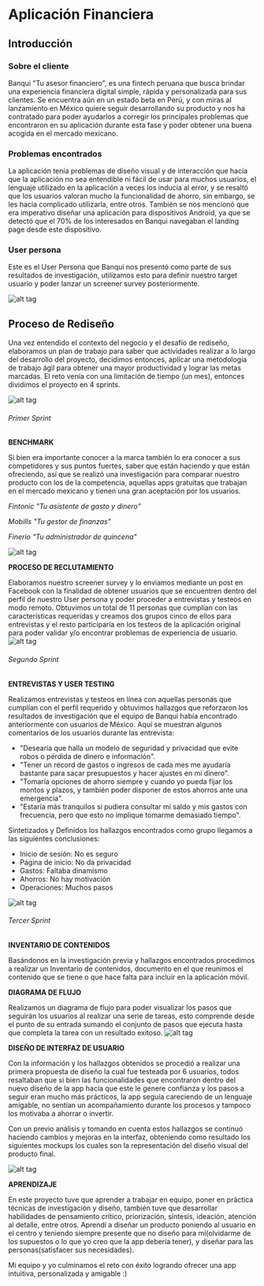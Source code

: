 # Aplicación  Financiera
## Introducción
### Sobre el cliente
Banqui "Tu asesor financiero", es una fintech peruana que busca brindar una experiencia financiera digital simple, rápida y personalizada para sus clientes. Se encuentra aún en un estado beta en Perú, y con miras al lanzamiento en México quiere seguir desarrollando su producto y nos ha contratado para poder ayudarlos a corregir los principales problemas que encontraron en su aplicación durante esta fase y poder obtener una buena acogida en el mercado mexicano.
### Problemas encontrados
La aplicación tenía problemas de diseño visual y de interacción que hacía que la aplicación no sea entendible ni fácil de usar para muchos usuarios, el lenguaje utilizado en la aplicación a veces los inducía al error, y se resaltó que los usuarios valoran mucho la funcionalidad de ahorro, sin embargo, se les hacía complicado utilizarla, entre otros. También se nos mencionó que era imperativo diseñar una aplicación para dispositivos Android, ya que se detectó que el 70% de los interesados en Banqui navegaban el landing page desde este dispositivo.
### User persona
Este es el User Persona que Banqui nos presentó como parte de sus resultados de investigación, utilizamos esto para definir nuestro target usuario y poder lanzar un screener survey posteriormente.

![alt tag](https://github.com/Lemi-Torres/UX-Design-Projects/blob/master/ghUserPersona.png)
## Proceso de Rediseño
Una vez entendido el contexto del negocio y el desafío de rediseño, elaboramos un plan de trabajo para saber que actividades realizar a lo largo del desarrollo del proyecto, decidimos entonces, aplicar una metodología de trabajo ágil para obtener una mayor productividad y lograr las metas marcadas. El reto venía con una limitación de tiempo (un mes), entonces dividimos el proyecto en 4 sprints.

![alt tag](https://github.com/Lemi-Torres/UX-Design-Projects/blob/master/Sprints.png)
###### Primer Sprint
**BENCHMARK**

Si bien era importante conocer a la marca también lo era conocer a sus competidores y sus puntos fuertes, saber que están haciendo y que están ofreciendo, así que se realizó una investigación para comparar nuestro producto con los de la competencia, aquellas apps gratuitas que trabajan en el mercado mexicano y tienen una gran aceptación por los usuarios.

*Fintonic "Tu asistente de gasto y dinero"*

*Mobills "Tu gestor de finanzas"*

*Finerio "Tu administrador de quincena"*

![alt tag](https://github.com/Lemi-Torres/UX-Design-Projects/blob/master/Benchmark.png)

**PROCESO DE RECLUTAMIENTO**

Elaboramos nuestro screener survey y lo enviamos mediante un post en Facebook con la finalidad de obtener usuarios que se encuentren dentro del perfil de nuestro User persona y poder proceder a entrevistas y testeos en modo remoto. Obtuvimos un total de 11 personas que cumplían con las características requeridas y creamos dos grupos cinco de ellos para entrevistas y el resto participaría en los testeos de la aplicación original para poder validar y/o encontrar problemas de experiencia de usuario.
![alt tag](https://github.com/Lemi-Torres/UX-Design-Projects/blob/master/scr.png)

###### Segundo Sprint
**ENTREVISTAS Y USER TESTING**

Realizamos entrevistas y testeos en línea con aquellas personas que cumplían con el perfil requerido y obtuvimos hallazgos que reforzaron los resultados de investigación que el equipo de Banqui había encontrado anteriormente con usuarios de México.
Aquí se muestran algunos comentarios de los usuarios durante las entrevista:

- "Desearía que halla un modelo de seguridad y privacidad que evite robos o pérdida de dinero e información".
- "Tener un récord de gastos o ingresos de cada mes me ayudaría bastante para sacar presupuestos y hacer ajustes en mi dinero".
- "Tomaría opciones de ahorro siempre y cuando yo pueda fijar los montos y plazos, y también poder disponer de estos ahorros ante una emergencia".
- "Estaría más tranquilos si pudiera consultar mi saldo y mis gastos con frecuencia, pero que esto no implique tomarme demasiado tiempo".

Sintetizados y Definidos los hallazgos encontrados como grupo llegamos a las siguientes conclusiones:

- Inicio de sesión: No es seguro
- Página de inicio: No da privacidad
- Gastos: Faltaba dinamismo
- Ahorros: No hay motivación
- Operaciones: Muchos pasos

![alt tag](https://github.com/Lemi-Torres/UX-Design-Projects/blob/master/app_original.jpg)

###### Tercer Sprint
**INVENTARIO DE CONTENIDOS**

Basándonos en la investigación previa y hallazgos encontrados procedimos a realizar un Inventario de contenidos, documento en el que reunimos el contenido que se tiene o que hace falta para incluir en la aplicación móvil.

**DIAGRAMA DE FLUJO**

Realizamos un diagrama de flujo para poder visualizar los pasos que seguirán los usuarios al realizar una serie de tareas, esto comprende desde el punto de su entrada sumando el conjunto de pasos que ejecuta hasta que completa la tarea con un resultado exitoso.
![alt tag](https://github.com/Lemi-Torres/UX-Design-Projects/blob/master/diagrama.png)

**DISEÑO DE INTERFAZ DE USUARIO**

Con la información y los hallazgos obtenidos se procedió a realizar una primera propuesta de diseño la cual fue testeada por 6 usuarios, todos resaltaban que si bien las funcionalidades que encontraron dentro del nuevo diseño de la app hacía que este le genere confianza y los pasos a seguir eran mucho más prácticos, la app seguía careciendo de un lenguaje amigable, no sentían un acompañamiento durante los procesos y tampoco los motivaba a ahorrar o invertir.

Con un previo análisis y tomando en cuenta estos hallazgos se continuó haciendo cambios y mejoras en la interfaz, obteniendo como resultado los siguientes mockups los cuales son la representación del diseño visual del producto final.

![alt tag](https://github.com/Lemi-Torres/UX-Design-Projects/blob/master/app_reside%C3%B1ada.jpg)

**APRENDIZAJE**

En este proyecto tuve que aprender a trabajar en equipo, poner en práctica técnicas de investigación y diseño, también tuve que desarrollar habilidades de pensamiento crítico, priorización, síntesis, ideación, atención al detalle, entre otros. Aprendí a diseñar un producto poniendo al usuario en el centro y teniendo siempre presente que no diseño para mí(olvidarme de los supuestos o lo que yo creo que la app debería tener), y diseñar para las personas(satisfacer sus necesidades).

Mi equipo y yo culminamos el reto con éxito logrando ofrecer una app intuitiva, personalizada y amigable :)

